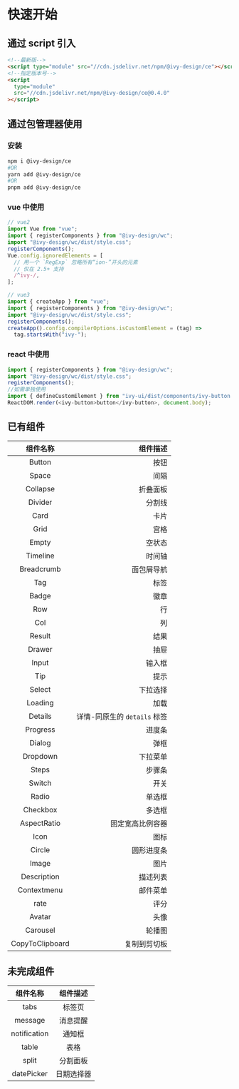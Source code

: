 # 快速开始

## 通过 script 引入

```html
<!--最新版-->
<script type="module" src="//cdn.jsdelivr.net/npm/@ivy-design/ce"></script>
<!--指定版本号-->
<script
  type="module"
  src="//cdn.jsdelivr.net/npm/@ivy-design/ce@0.4.0"
></script>
```

## 通过包管理器使用

### 安装

```bash
npm i @ivy-design/ce
#OR
yarn add @ivy-design/ce
#OR
pnpm add @ivy-design/ce
```

### vue 中使用

```js
// vue2
import Vue from "vue";
import { registerComponents } from "@ivy-design/wc";
import "@ivy-design/wc/dist/style.css";
registerComponents();
Vue.config.ignoredElements = [
  // 用一个 `RegExp` 忽略所有“ion-”开头的元素
  // 仅在 2.5+ 支持
  /^ivy-/,
];

// vue3
import { createApp } from "vue";
import { registerComponents } from "@ivy-design/wc";
import "@ivy-design/wc/dist/style.css";
registerComponents();
createApp().config.compilerOptions.isCustomElement = (tag) =>
  tag.startsWith("ivy-");
```

### react 中使用

```js
import { registerComponents } from "@ivy-design/wc";
import "@ivy-design/wc/dist/style.css";
registerComponents();
//如需单独使用
import { defineCustomElement } from "ivy-ui/dist/components/ivy-button.js";
ReactDOM.render(<ivy-button>button</ivy-button>, document.body);
```

## 已有组件

|    组件名称     |                     组件描述 |
| :-------------: | ---------------------------: |
|     Button      |                         按钮 |
|      Space      |                         间隔 |
|    Collapse     |                     折叠面板 |
|     Divider     |                       分割线 |
|      Card       |                         卡片 |
|      Grid       |                         宫格 |
|      Empty      |                       空状态 |
|    Timeline     |                       时间轴 |
|   Breadcrumb    |                   面包屑导航 |
|       Tag       |                         标签 |
|      Badge      |                         徽章 |
|       Row       |                           行 |
|       Col       |                           列 |
|     Result      |                         结果 |
|     Drawer      |                         抽屉 |
|      Input      |                       输入框 |
|       Tip       |                         提示 |
|     Select      |                     下拉选择 |
|     Loading     |                         加载 |
|     Details     | 详情-同原生的 `details` 标签 |
|    Progress     |                       进度条 |
|     Dialog      |                         弹框 |
|    Dropdown     |                     下拉菜单 |
|      Steps      |                       步骤条 |
|     Switch      |                         开关 |
|      Radio      |                       单选框 |
|    Checkbox     |                       多选框 |
|   AspectRatio   |             固定宽高比例容器 |
|      Icon       |                         图标 |
|     Circle      |                   圆形进度条 |
|      Image      |                         图片 |
|   Description   |                     描述列表 |
|   Contextmenu   |                     邮件菜单 |
|      rate       |                         评分 |
|     Avatar      |                         头像 |
|    Carousel     |                       轮播图 |
| CopyToClipboard |                 复制到剪切板 |

## 未完成组件

|   组件名称   |  组件描述  |
| :----------: | :--------: |
|     tabs     |   标签页   |
|   message    |  消息提醒  |
| notification |   通知框   |
|    table     |    表格    |
|    split     |  分割面板  |
|  datePicker  | 日期选择器 |

